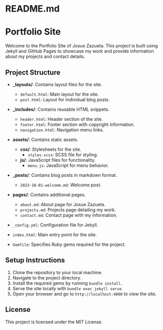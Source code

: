 # README.md

# Portfolio Site

Welcome to the Portfolio Site of Josue Zazueta. This project is built using Jekyll and GitHub Pages to showcase my work and provide information about my projects and contact details.

## Project Structure

- **_layouts/**: Contains layout files for the site.
  - `default.html`: Main layout for the site.
  - `post.html`: Layout for individual blog posts.
  
- **_includes/**: Contains reusable HTML snippets.
  - `header.html`: Header section of the site.
  - `footer.html`: Footer section with copyright information.
  - `navigation.html`: Navigation menu links.

- **assets/**: Contains static assets.
  - **css/**: Stylesheets for the site.
    - `styles.scss`: SCSS file for styling.
  - **js/**: JavaScript files for functionality.
    - `menu.js`: JavaScript for menu behavior.

- **_posts/**: Contains blog posts in markdown format.
  - `2023-10-01-welcome.md`: Welcome post.

- **pages/**: Contains additional pages.
  - `about.md`: About page for Josue Zazueta.
  - `projects.md`: Projects page detailing my work.
  - `contact.md`: Contact page with my information.

- `_config.yml`: Configuration file for Jekyll.
- `index.html`: Main entry point for the site.
- `Gemfile`: Specifies Ruby gems required for the project.
  
## Setup Instructions

1. Clone the repository to your local machine.
2. Navigate to the project directory.
3. Install the required gems by running `bundle install`.
4. Serve the site locally with `bundle exec jekyll serve`.
5. Open your browser and go to `http://localhost:4000` to view the site.

## License

This project is licensed under the MIT License.